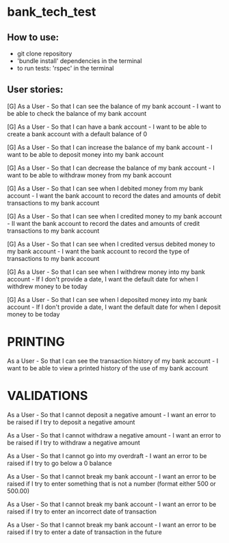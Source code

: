 # bank_tech_test

## How to use:

* git clone repository
* 'bundle install' dependencies in the terminal
* to run tests: 'rspec' in the terminal

## User stories:

[G] As a User -
So that I can see the balance of my bank account -
I want to be able to check the balance of my bank account

[G] As a User -
So that I can have a bank account -
I want to be able to create a bank account with a default balance of 0

[G] As a User -
So that I can increase the balance of my bank account -
I want to be able to deposit money into my bank account

[G] As a User -
So that I can decrease the balance of my bank account -
I want to be able to withdraw money from my bank account

[G] As a User -
So that I can see when I debited money from my bank account -
I want the bank account to record the dates and amounts of debit transactions to my bank account

[G] As a User -
So that I can see when I credited money to my bank account -
II want the bank account to record the dates and amounts of credit transactions to my bank account

[G] As a User -
So that I can see when I credited versus debited money to my bank account -
I want the bank account to record the type of transactions to my bank account

[G] As a User -
So that I can see when I withdrew money into my bank account -
If I don't provide a date, I want the default date for when I withdrew money to be today

[G] As a User -
So that I can see when I deposited money into my bank account -
If I don't provide a date, I want the default date for when I deposit money to be today

# PRINTING

As a User -
So that I can see the transaction history of my bank account -
I want to be able to view a printed history of the use of my bank account

# VALIDATIONS

As a User -
So that I cannot deposit a negative amount -
I want an error to be raised if I try to deposit a negative amount

As a User -
So that I cannot withdraw a negative amount -
I want an error to be raised if I try to withdraw a negative amount

As a User -
So that I cannot go into my overdraft -
I want an error to be raised if I try to go below a 0 balance

As a User -
So that I cannot break my bank account -
I want an error to be raised if I try to enter something that is not a number (format either 500 or 500.00)

As a User -
So that I cannot break my bank account -
I want an error to be raised if I try to enter an incorrect date of transaction

As a User -
So that I cannot break my bank account -
I want an error to be raised if I try to enter a date of transaction in the future
